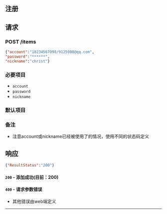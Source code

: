 ## 注册
## 请求
### POST /items
```json
{"account":"18234567098/9125980@qq.com",
"password":"******",
"nickname":"christ"}
```
### 必要项目

* `account`
* `password`
* `nickname`

### 默认项目

### 备注

+ 注意account或nickname已经被使用了的情况，使用不同的状态码定义

## 响应

```json
{"ResultStatus":"200"}
```

#### `200` - 添加成功(目前：200)
#### `400` - 请求参数错误
+ 其他错误由web端定义

**************************